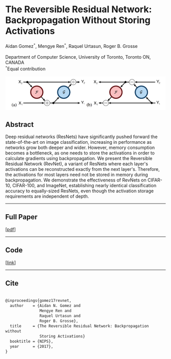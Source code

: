<title>The Reversible Residual Network: Backpropagation Without Storing
Activations</title>
<div class="ribbon"></div>

<h1>The Reversible Residual Network: Backpropagation Without Storing
Activations</h1>

Aidan Gomez<sup>``*``</sup>, Mengye Ren<sup>``*``</sup>, Raquel Urtasun, Roger B. Grosse<br />
<br />
Department of Computer Science, University of Toronto, Toronto ON, CANADA<br />
<sup>``*``</sup>Equal contribution<br />
<br/>
<img class="paper-fig" src="img/fig1.png" />

## Abstract
Deep residual networks (ResNets) have significantly pushed forward the
state-of-the-art on image classification, increasing in performance as networks
grow both deeper and wider. However, memory consumption becomes a bottleneck,
as one needs to store the activations in order to calculate gradients using
backpropagation. We present the Reversible Residual Network (RevNet), a variant
of ResNets where each layer's activations can be reconstructed exactly from the
next layer's. Therefore, the activations for most layers need not be stored in
memory during backpropagation. We demonstrate the effectiveness of RevNets on
CIFAR-10, CIFAR-100, and ImageNet, establishing nearly identical classification
accuracy to equally-sized ResNets, even though the activation storage
requirements are independent of depth.

-------------------------------------------------------------------------------

## Full Paper

[[pdf](papers/paper.pdf)]

-------------------------------------------------------------------------------

## Code
[[link](https://github.com/renmengye/revnet-public)]

-------------------------------------------------------------------------------

## Cite
<pre>
<code>
@inproceedings{gomez17revnet,
  author    = {Aidan N. Gomez and 
               Mengye Ren and 
               Raquel Urtasun and 
               Roger B. Grosse},
  title     = {The Reversible Residual Network: Backpropagation without 
               Storing Activations}
  booktitle = {NIPS},
  year      = {2017},
}
</code>
</pre>
<div class="ribbon"></div>

